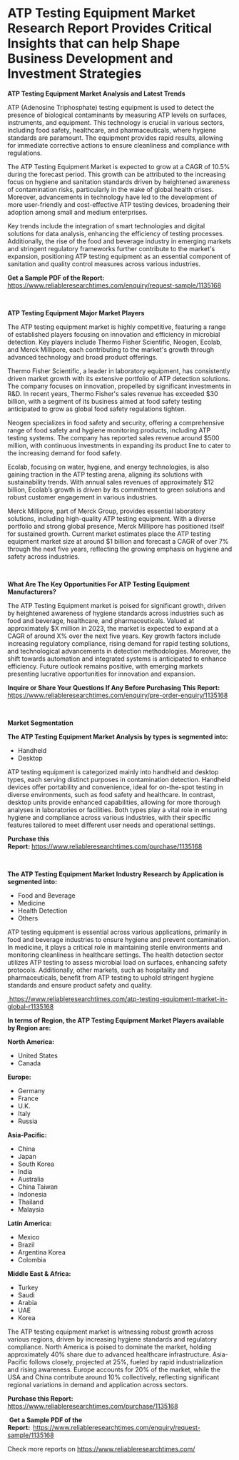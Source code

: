 <p><h1>ATP Testing Equipment Market Research Report Provides Critical Insights that can help Shape Business Development and Investment Strategies</h1></p><p><strong>ATP Testing Equipment Market Analysis and Latest Trends</strong></p>
<p><p>ATP (Adenosine Triphosphate) testing equipment is used to detect the presence of biological contaminants by measuring ATP levels on surfaces, instruments, and equipment. This technology is crucial in various sectors, including food safety, healthcare, and pharmaceuticals, where hygiene standards are paramount. The equipment provides rapid results, allowing for immediate corrective actions to ensure cleanliness and compliance with regulations.</p><p>The ATP Testing Equipment Market is expected to grow at a CAGR of 10.5% during the forecast period. This growth can be attributed to the increasing focus on hygiene and sanitation standards driven by heightened awareness of contamination risks, particularly in the wake of global health crises. Moreover, advancements in technology have led to the development of more user-friendly and cost-effective ATP testing devices, broadening their adoption among small and medium enterprises.</p><p>Key trends include the integration of smart technologies and digital solutions for data analysis, enhancing the efficiency of testing processes. Additionally, the rise of the food and beverage industry in emerging markets and stringent regulatory frameworks further contribute to the market's expansion, positioning ATP testing equipment as an essential component of sanitation and quality control measures across various industries.</p></p>
<p><strong>Get a Sample PDF of the Report:&nbsp;</strong> <a href="https://www.reliableresearchtimes.com/enquiry/request-sample/1135168?utm_campaign=2310&utm_medium=2&utm_source=Github&utm_content=ia&utm_term=18022025&utm_id=atp-testing-equipment">https://www.reliableresearchtimes.com/enquiry/request-sample/1135168</a></p>
<p>&nbsp;</p>
<p><strong>ATP Testing Equipment Major Market Players</strong></p>
<p><p>The ATP testing equipment market is highly competitive, featuring a range of established players focusing on innovation and efficiency in microbial detection. Key players include Thermo Fisher Scientific, Neogen, Ecolab, and Merck Millipore, each contributing to the market's growth through advanced technology and broad product offerings.</p><p>Thermo Fisher Scientific, a leader in laboratory equipment, has consistently driven market growth with its extensive portfolio of ATP detection solutions. The company focuses on innovation, propelled by significant investments in R&D. In recent years, Thermo Fisher's sales revenue has exceeded $30 billion, with a segment of its business aimed at food safety testing anticipated to grow as global food safety regulations tighten.</p><p>Neogen specializes in food safety and security, offering a comprehensive range of food safety and hygiene monitoring products, including ATP testing systems. The company has reported sales revenue around $500 million, with continuous investments in expanding its product line to cater to the increasing demand for food safety.</p><p>Ecolab, focusing on water, hygiene, and energy technologies, is also gaining traction in the ATP testing arena, aligning its solutions with sustainability trends. With annual sales revenues of approximately $12 billion, Ecolab’s growth is driven by its commitment to green solutions and robust customer engagement in various industries.</p><p>Merck Millipore, part of Merck Group, provides essential laboratory solutions, including high-quality ATP testing equipment. With a diverse portfolio and strong global presence, Merck Millipore has positioned itself for sustained growth. Current market estimates place the ATP testing equipment market size at around $1 billion and forecast a CAGR of over 7% through the next five years, reflecting the growing emphasis on hygiene and safety across industries.</p></p>
<p>&nbsp;</p>
<p><strong>What Are The Key Opportunities For ATP Testing Equipment Manufacturers?</strong></p>
<p><p>The ATP Testing Equipment market is poised for significant growth, driven by heightened awareness of hygiene standards across industries such as food and beverage, healthcare, and pharmaceuticals. Valued at approximately $X million in 2023, the market is expected to expand at a CAGR of around X% over the next five years. Key growth factors include increasing regulatory compliance, rising demand for rapid testing solutions, and technological advancements in detection methodologies. Moreover, the shift towards automation and integrated systems is anticipated to enhance efficiency. Future outlook remains positive, with emerging markets presenting lucrative opportunities for innovation and expansion.</p></p>
<p><strong>Inquire or Share Your Questions If Any Before Purchasing This Report:</strong> <a href="https://www.reliableresearchtimes.com/enquiry/pre-order-enquiry/1135168?utm_campaign=2310&utm_medium=2&utm_source=Github&utm_content=ia&utm_term=18022025&utm_id=atp-testing-equipment">https://www.reliableresearchtimes.com/enquiry/pre-order-enquiry/1135168</a></p>
<p>&nbsp;</p>
<p><strong>Market Segmentation</strong></p>
<p><strong>The ATP Testing Equipment Market Analysis by types is segmented into:</strong></p>
<p><ul><li>Handheld</li><li>Desktop</li></ul></p>
<p><p>ATP testing equipment is categorized mainly into handheld and desktop types, each serving distinct purposes in contamination detection. Handheld devices offer portability and convenience, ideal for on-the-spot testing in diverse environments, such as food safety and healthcare. In contrast, desktop units provide enhanced capabilities, allowing for more thorough analyses in laboratories or facilities. Both types play a vital role in ensuring hygiene and compliance across various industries, with their specific features tailored to meet different user needs and operational settings.</p></p>
<p><strong>Purchase this Report:&nbsp;</strong><a href="https://www.reliableresearchtimes.com/purchase/1135168?utm_campaign=2310&utm_medium=2&utm_source=Github&utm_content=ia&utm_term=18022025&utm_id=atp-testing-equipment">https://www.reliableresearchtimes.com/purchase/1135168</a></p>
<p>&nbsp;</p>
<p><strong>The ATP Testing Equipment Market Industry Research by Application is segmented into:</strong></p>
<p><ul><li>Food and Beverage</li><li>Medicine</li><li>Health Detection</li><li>Others</li></ul></p>
<p><p>ATP testing equipment is essential across various applications, primarily in food and beverage industries to ensure hygiene and prevent contamination. In medicine, it plays a critical role in maintaining sterile environments and monitoring cleanliness in healthcare settings. The health detection sector utilizes ATP testing to assess microbial load on surfaces, enhancing safety protocols. Additionally, other markets, such as hospitality and pharmaceuticals, benefit from ATP testing to uphold stringent hygiene standards and ensure product safety and quality.</p></p>
<p><a href="https://www.reliableresearchtimes.com/atp-testing-equipment-market-in-global-r1135168?utm_campaign=2310&utm_medium=2&utm_source=Github&utm_content=ia&utm_term=18022025&utm_id=atp-testing-equipment">&nbsp;https://www.reliableresearchtimes.com/atp-testing-equipment-market-in-global-r1135168</a></p>
<p><strong>In terms of Region, the ATP Testing Equipment Market Players available by Region are:</strong></p>
<p>
    <p> <strong> North America: </strong>
        <ul>
            <li>United States</li>
            <li>Canada</li>
        </ul>
        </p> 
    <p> <strong> Europe: </strong>
        <ul>
            <li>Germany</li>
            <li>France</li>
            <li>U.K.</li>
            <li>Italy</li>
            <li>Russia</li>
        </ul>
        </p> 
    <p> <strong> Asia-Pacific: </strong>
        <ul>
            <li>China</li>
            <li>Japan</li>
            <li>South Korea</li>
            <li>India</li>
            <li>Australia</li>
            <li>China Taiwan</li>
            <li>Indonesia</li>
            <li>Thailand</li>
            <li>Malaysia</li>
        </ul>
        </p> 
    <p> <strong> Latin America: </strong>
        <ul>
            <li>Mexico</li>
            <li>Brazil</li>
            <li>Argentina Korea</li>
            <li>Colombia</li>
        </ul>
        </p> 
    <p> <strong> Middle East & Africa: </strong>
        <ul>
            <li>Turkey</li>
            <li>Saudi</li>
            <li>Arabia</li>
            <li>UAE</li>
            <li>Korea</li>
        </ul>
    </p>
    </p>
<p><p>The ATP testing equipment market is witnessing robust growth across various regions, driven by increasing hygiene standards and regulatory compliance. North America is poised to dominate the market, holding approximately 40% share due to advanced healthcare infrastructure. Asia-Pacific follows closely, projected at 25%, fueled by rapid industrialization and rising awareness. Europe accounts for 20% of the market, while the USA and China contribute around 10% collectively, reflecting significant regional variations in demand and application across sectors.</p></p>
<p><strong>Purchase this Report: </strong><a href="https://www.reliableresearchtimes.com/purchase/1135168?utm_campaign=2310&utm_medium=2&utm_source=Github&utm_content=ia&utm_term=18022025&utm_id=atp-testing-equipment">https://www.reliableresearchtimes.com/purchase/1135168</a></p>
<p>&nbsp;<strong>Get a Sample PDF of the Report:&nbsp;&nbsp;</strong><a href="https://www.reliableresearchtimes.com/enquiry/request-sample/1135168?utm_campaign=2310&utm_medium=2&utm_source=Github&utm_content=ia&utm_term=18022025&utm_id=atp-testing-equipment">https://www.reliableresearchtimes.com/enquiry/request-sample/1135168</a></p>
<p><strong></strong></p>
<p>Check more reports on <a href="https://www.reliableresearchtimes.com/?utm_campaign=2310&utm_medium=2&utm_source=Github&utm_content=ia&utm_term=18022025&utm_id=atp-testing-equipment">https://www.reliableresearchtimes.com/</a></p>